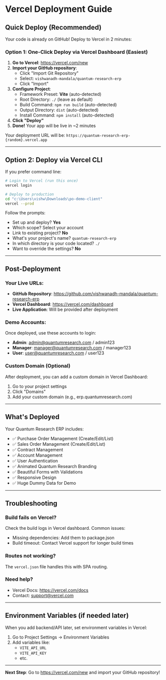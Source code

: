 # Vercel Deployment Guide

## Quick Deploy (Recommended)

Your code is already on GitHub! Deploy to Vercel in 2 minutes:

### Option 1: One-Click Deploy via Vercel Dashboard (Easiest)

1. **Go to Vercel**: https://vercel.com/new
2. **Import your GitHub repository**:
   - Click "Import Git Repository"
   - Select: `vishwanadh-mandala/quantum-research-erp`
   - Click "Import"
3. **Configure Project**:
   - Framework Preset: **Vite** (auto-detected)
   - Root Directory: `./` (leave as default)
   - Build Command: `npm run build` (auto-detected)
   - Output Directory: `dist` (auto-detected)
   - Install Command: `npm install` (auto-detected)
4. **Click "Deploy"**
5. **Done!** Your app will be live in ~2 minutes

Your deployment URL will be: `https://quantum-research-erp-{random}.vercel.app`

---

## Option 2: Deploy via Vercel CLI

If you prefer command line:

```bash
# Login to Vercel (run this once)
vercel login

# Deploy to production
cd "c:\Users\vishw\Downloads\po-demo-client"
vercel --prod
```

Follow the prompts:
- Set up and deploy? **Yes**
- Which scope? Select your account
- Link to existing project? **No**
- What's your project's name? `quantum-research-erp`
- In which directory is your code located? `./`
- Want to override the settings? **No**

---

## Post-Deployment

### Your Live URLs:
- **GitHub Repository**: https://github.com/vishwanadh-mandala/quantum-research-erp
- **Vercel Dashboard**: https://vercel.com/dashboard
- **Live Application**: Will be provided after deployment

### Demo Accounts:
Once deployed, use these accounts to login:
- **Admin**: admin@quantumresearch.com / admin123
- **Manager**: manager@quantumresearch.com / manager123
- **User**: user@quantumresearch.com / user123

### Custom Domain (Optional)
After deployment, you can add a custom domain in Vercel Dashboard:
1. Go to your project settings
2. Click "Domains"
3. Add your custom domain (e.g., erp.quantumresearch.com)

---

## What's Deployed

Your Quantum Research ERP includes:
- ✅ Purchase Order Management (Create/Edit/List)
- ✅ Sales Order Management (Create/Edit/List)
- ✅ Contract Management
- ✅ Account Management
- ✅ User Authentication
- ✅ Animated Quantum Research Branding
- ✅ Beautiful Forms with Validations
- ✅ Responsive Design
- ✅ Huge Dummy Data for Demo

---

## Troubleshooting

### Build fails on Vercel?
Check the build logs in Vercel dashboard. Common issues:
- Missing dependencies: Add them to package.json
- Build timeout: Contact Vercel support for longer build times

### Routes not working?
The `vercel.json` file handles this with SPA routing.

### Need help?
- Vercel Docs: https://vercel.com/docs
- Contact: support@vercel.com

---

## Environment Variables (if needed later)

When you add backend/API later, set environment variables in Vercel:
1. Go to Project Settings → Environment Variables
2. Add variables like:
   - `VITE_API_URL`
   - `VITE_API_KEY`
   - etc.

---

**Next Step**: Go to https://vercel.com/new and import your GitHub repository!
